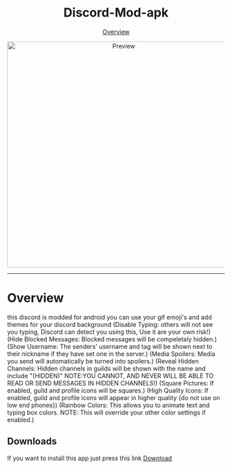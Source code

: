 <h1 align="center">Discord-Mod-apk</h1>

<p align="center">
  <a href="#overview">Overview</a> 
</p>
  
<p align="center">
  <img alt="Preview" width="524" alt="Hero image" src="https://user-images.githubusercontent.com/81586729/129493599-f3c280c2-3982-4974-9be2-82fa5fad5bcf.png"/>
  <br/>

---

# Overview
  
this discord is modded for android you can use your gif emoji's and add themes for your discord background 
(Disable Typing: others will not see you typing, Discord can detect you using this, Use it are your own risk!)
(Hide Blocked Messages: Blocked messages will be compeletaly hidden.)
(Show Username: The senders' username and tag will be shown next to their nickname if they have set one in the server.)
(Media Spoilers: Media you send will automatically be turned into spoilers.)
(Reveal Hidden Channels: Hidden channels in guilds will be shown with the name and include "(HIDDEN)"
NOTE:YOU CANNOT, AND NEVER WILL BE ABLE TO READ OR SEND MESSAGES IN HIDDEN CHANNELS!)
(Square Pictures: If enabled, guild and profile icons will be squares.)
(High Quality Icons: If enabled, guild and profile icons will appear in higher quality {do not use on low end phones})
(Rainbow Colors: This allows you to animate text and typing box colors.
NOTE: This will override your other color settings if enabled.)

## Downloads

If you want to install this app just press this link [Download](https://github.com/DSR-Kayfix/Discord-Mod-apk/releases/tag/Discord)
